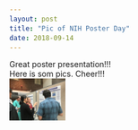 ```yaml
---
layout: post
title: "Pic of NIH Poster Day"
date: 2018-09-14
---
```

Great poster presentation!!! </br>
Here is som pics. 
Cheer!!! </br>
<img src="/assets/pics/IMG_1177.jpg" width="100" height="75">
